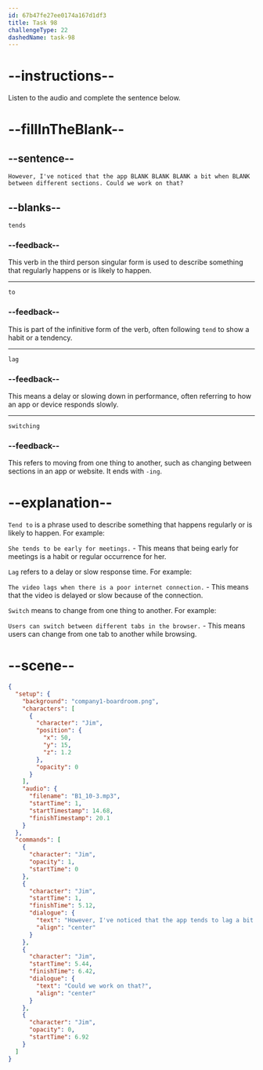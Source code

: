 ```yaml
---
id: 67b47fe27ee0174a167d1df3
title: Task 98
challengeType: 22
dashedName: task-98
---
```


<!-- (audio) Jim: However, I've noticed that the app tends to lag a bit when switching between different sections. Could we work on that? -->

# --instructions--

Listen to the audio and complete the sentence below.

# --fillInTheBlank--

## --sentence--

`However, I've noticed that the app BLANK BLANK BLANK a bit when BLANK between different sections. Could we work on that?`

## --blanks--

`tends`

### --feedback--

This verb in the third person singular form is used to describe something that regularly happens or is likely to happen.

---

`to`

### --feedback--

This is part of the infinitive form of the verb, often following `tend` to show a habit or a tendency.

---

`lag`

### --feedback--

This means a delay or slowing down in performance, often referring to how an app or device responds slowly.

---

`switching`

### --feedback--

This refers to moving from one thing to another, such as changing between sections in an app or website. It ends with `-ing`.

# --explanation--

`Tend to` is a phrase used to describe something that happens regularly or is likely to happen. For example:

`She tends to be early for meetings.` - This means that being early for meetings is a habit or regular occurrence for her.

`Lag` refers to a delay or slow response time. For example:

`The video lags when there is a poor internet connection.` - This means that the video is delayed or slow because of the connection.

`Switch` means to change from one thing to another. For example:

`Users can switch between different tabs in the browser.` - This means users can change from one tab to another while browsing.

# --scene--

```json
{
  "setup": {
    "background": "company1-boardroom.png",
    "characters": [
      {
        "character": "Jim",
        "position": {
          "x": 50,
          "y": 15,
          "z": 1.2
        },
        "opacity": 0
      }
    ],
    "audio": {
      "filename": "B1_10-3.mp3",
      "startTime": 1,
      "startTimestamp": 14.68,
      "finishTimestamp": 20.1
    }
  },
  "commands": [
    {
      "character": "Jim",
      "opacity": 1,
      "startTime": 0
    },
    {
      "character": "Jim",
      "startTime": 1,
      "finishTime": 5.12,
      "dialogue": {
        "text": "However, I've noticed that the app tends to lag a bit when switching between different sections.",
        "align": "center"
      }
    },
    {
      "character": "Jim",
      "startTime": 5.44,
      "finishTime": 6.42,
      "dialogue": {
        "text": "Could we work on that?",
        "align": "center"
      }
    },
    {
      "character": "Jim",
      "opacity": 0,
      "startTime": 6.92
    }
  ]
}
```
